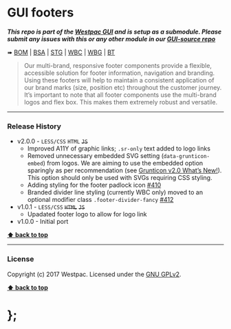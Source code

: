 GUI footers
===========

***This repo is part of the [Westpac GUI](http://gel.westpacgroup.com.au/GUI/) and is setup as a submodule. Please submit any issues with this or any other
module in our [GUI-source repo](https://github.com/WestpacCXTeam/GUI-source/issues)***

➠
[BOM](http://westpaccxteam.github.io/GUI-footers/tests/BOM/) |
[BSA](http://westpaccxteam.github.io/GUI-footers/tests/BSA/) |
[STG](http://westpaccxteam.github.io/GUI-footers/tests/STG/) |
[WBC](http://westpaccxteam.github.io/GUI-footers/tests/WBC/) |
[WBG](http://westpaccxteam.github.io/GUI-footers/tests/WBG/) |
[BT](http://westpaccxteam.github.io/GUI-footers/tests/BT/)

> Our multi-brand, responsive footer components provide a flexible, accessible solution for footer information, navigation and branding. Using these footers will help to maintain a consistent application of our brand marks (size, position etc) throughout the customer journey. It’s important to note that all footer components use the multi-brand logos and flex box. This makes them extremely robust and versatile.

----------------------------------------------------------------------------------------------------------------------------------------------------------------


### Release History

* v2.0.0 - `LESS/CSS` `HTML` ~~`JS`~~
	* Improved A11Y of graphic links; `.sr-only` text added to logo links
	* Removed unnecessary embedded SVG setting (`data-grunticon-embed`) from logos. We are aiming to use the embedded option sparingly as per recommendation (see [Grunticon v2.0 What’s New!](https://github.com/filamentgroup/grunticon#version-20-is-out---heres-whats-new)). This option should only be used with SVGs requiring CSS styling.
	* Adding styling for the footer padlock icon
	[#410](https://github.com/WestpacCXTeam/GUI-source/issues/410)
	* Branded divider line styling (currently WBC only) moved to an optional modifier class `.footer-divider-fancy`
	[#412](https://github.com/WestpacCXTeam/GUI-source/issues/412)
* v1.0.1 - `LESS/CSS` ~~`HTML`~~ ~~`JS`~~
	* Upadated footer logo to allow for logo link
* v1.0.0 - Initial port

**[⬆ back to top](#content)**


----------------------------------------------------------------------------------------------------------------------------------------------------------------


### License

Copyright (c) 2017 Westpac. Licensed under the [GNU GPLv2](https://raw.githubusercontent.com/WestpacCXTeam/GUI-footers/master/LICENSE).

**[⬆ back to top](#content)**

# };